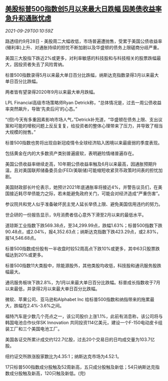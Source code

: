 <!--1632875463000-->
[美股标普500指数创5月以来最大日跌幅 因美债收益率急升和通胀忧虑](https://cn.reuters.com/article/usa-stocks-0928-tues-idCNKBS2GP00C)
------

<div><i>2021-09-29T00:10:59Z</i></div><p>路透纽约9月28日 - 美股周二大幅收低，市场普遍遭抛售，受累于美国公债收益率(殖利率)上升、对通胀持续的担忧不断加剧以及华盛顿的债务上限磋商分歧严重。</p><p>美国三大股指下跌近2%或更多，对利率敏感的科技股和与科技相关的股票跌幅最大，因投资者失去了风险胃纳。</p><p>标普500指数录得5月以来最大单日百分比跌幅，纳斯达克指数录得3月以来最大单日百分比跌幅。</p><p>两者皆有望录得2020年9月以来最大单月跌幅。</p><p>LPL Financial高级市场策略师Ryan Detrick称，“总体情况是，过去一周公债收益率突然飙升，导致‘先卖后问’的心态。”</p><p>“(但)今天有多重因素影响市场人气，”Detrick补充道，“华盛顿在债务上限、支出议案和可能的增税问题上反反复复，给投资者的整体心理带来了压力，并导致了相当大规模的抛售。”</p><p>标普500指数也势将出现自新冠疫情令全球经济陷入困境以来最疲弱的季度表现。</p><p>包括黄金在内的大多数资产类别普遍疲软，表明避险情绪普遍存在。</p><p>美国公债收益率继续走高，10年期公债收益率触及6月以来最高，因通胀预期升温，且对美国联邦储备委员会(FED/美联储)可能缩短收紧货币政策时间表的担忧加剧。</p><p>美国财政部长叶伦表示，她预计2021年底通胀率将接近4%，并警告议员们，在美国接近耗尽举债能力之际，若未能避免政府关门，可能会对经济造成“严重伤害”。</p><p>参议院共和党人似乎准备破坏民主党人延长举债上限、避免美国信用违约的努力。</p><p>世企研的一份报告显示，9月消费者信心意外下滑至2月以来的最低水平。</p><p>道琼斯工业指数下跌569.38点，至34,299.99点，跌幅1.63%；标普500指数下跌90.48点，或2.04%，报4,352.63点；纳斯达克指数下跌423.29点，或2.83%，报14,546.68点。</p><p>标普500指数成份股有一半收盘时较52周高点下跌10%或更多，其中63只股票跌幅达到20%或更多。</p><p>标普500指数11大类股中，除能源股外，其他类股均收低，科技股和通讯服务股跌幅最大。</p><p>通讯服务板块下跌2.8%，为1月以来最大单日百分比跌幅。标普成长指数收于7月以来最低，并录得2月以来最大单日百分比跌幅。</p><p>微软、苹果公司、亚马逊和Alphabet Inc 给标普500指数和纳指带来的拖累最大，跌幅在2.4%-3.6%之间。</p><p>福特汽车是少数几个亮点之一，该公司股价上涨1.1%，此前有消息称，该公司将与韩国电池合作伙伴SK Innovation 共同投资114亿美元，建设一个F-150电动皮卡组装工厂和三个美国电池工厂。</p><p>美国各证交所累计成交约122.7亿股，过去20个交易日的日均成交量为103.7亿股。</p><p>纽约证交所跌涨股家数比为4.35:1；纳斯达克市场为4.52:1。</p><p>17只标普500指数成分股触及52周新高，五只成分股触及新低；54只纳斯达克指数成分股触及新高，120只触及新低。(完)</p>

